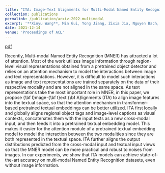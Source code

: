 ```yaml
---
title: "ITA: Image-Text Alignments for Multi-Modal Named Entity Recognition"
collection: publications
permalink: /publication/arxiv-2022-multimodal
excerpt: '**Xinyu Wang**, Min Gui, Yong Jiang, Zixia Jia, Nguyen Bach, Tao Wang, Zhongqiang Huang, Fei Huang, Kewei Tu.'
date: 2021-12-14
venue: 'Proceedings of ACL'
---
```


<!-- [pdf](https://arxiv.org/pdf/1906.07880.pdf)
[code](https://github.com/wangxinyu0922/Second_Order_SDP)
[bibtex](https://www.aclweb.org/anthology/P19-1454.bib) -->
[pdf](https://arxiv.org/abs/2112.06482)


Recently, Multi-modal Named Entity Recognition (MNER) has attracted a lot of attention. Most of the work utilizes image information through region-level visual representations obtained from a pretrained object detector and relies on an attention mechanism to model the interactions between image and text representations. However, it is difficult to model such interactions as image and text representations are trained separately on the data of their respective modality and are not aligned in the same space. As text representations take the most important role in MNER, in this paper, we propose {\bf I}mage-{\bf t}ext {\bf A}lignments (ITA) to align image features into the textual space, so that the attention mechanism in transformer-based pretrained textual embeddings can be better utilized. ITA first locally and globally aligns regional object tags and image-level captions as visual contexts, concatenates them with the input texts as a new cross-modal input, and then feeds it into a pretrained textual embedding model. This makes it easier for the attention module of a pretrained textual embedding model to model the interaction between the two modalities since they are both represented in the textual space. ITA further aligns the output distributions predicted from the cross-modal input and textual input views so that the MNER model can be more practical and robust to noises from images. In our experiments, we show that ITA models can achieve state-of-the-art accuracy on multi-modal Named Entity Recognition datasets, even without image information.
